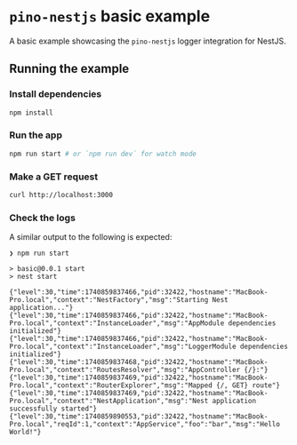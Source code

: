 # `pino-nestjs` basic example

A basic example showcasing the `pino-nestjs` logger integration for NestJS.

## Running the example

### Install dependencies

```bash
npm install
```

### Run the app

```bash
npm run start # or `npm run dev` for watch mode
```

### Make a GET request

```bash
curl http://localhost:3000
```

### Check the logs

A similar output to the following is expected:

```
❯ npm run start

> basic@0.0.1 start
> nest start

{"level":30,"time":1740859837466,"pid":32422,"hostname":"MacBook-Pro.local","context":"NestFactory","msg":"Starting Nest application..."}
{"level":30,"time":1740859837466,"pid":32422,"hostname":"MacBook-Pro.local","context":"InstanceLoader","msg":"AppModule dependencies initialized"}
{"level":30,"time":1740859837466,"pid":32422,"hostname":"MacBook-Pro.local","context":"InstanceLoader","msg":"LoggerModule dependencies initialized"}
{"level":30,"time":1740859837468,"pid":32422,"hostname":"MacBook-Pro.local","context":"RoutesResolver","msg":"AppController {/}:"}
{"level":30,"time":1740859837469,"pid":32422,"hostname":"MacBook-Pro.local","context":"RouterExplorer","msg":"Mapped {/, GET} route"}
{"level":30,"time":1740859837469,"pid":32422,"hostname":"MacBook-Pro.local","context":"NestApplication","msg":"Nest application successfully started"}
{"level":30,"time":1740859890553,"pid":32422,"hostname":"MacBook-Pro.local","reqId":1,"context":"AppService","foo":"bar","msg":"Hello World!"}
```
